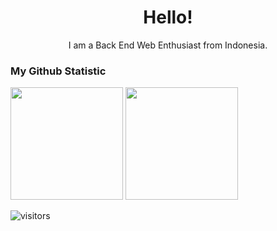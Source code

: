 <h1 align= "center"><b>Hello!</b></h1>


<p align="center">
I am a Back End Web Enthusiast from Indonesia.
</p>

### My Github Statistic
<p>
<img height="180em" src="https://github-readme-stats-eight-theta.vercel.app/api?username=DandunGP&show_icons=true&theme=algolia&include_all_commits=true&count_private=true"/>
<img height="180em" src="https://github-readme-stats-eight-theta.vercel.app/api/top-langs/?username=DandunGP&layout=compact&langs_count=8&theme=algolia"/>
</p>

![visitors](https://visitor-badge.glitch.me/badge?page_id=m2k6artworks.visitor-badge)
